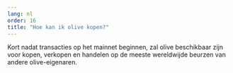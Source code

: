```yaml
---
lang: nl
order: 16
title: "Hoe kan ik olive kopen?"
---
```

Kort nadat transacties op het mainnet beginnen, zal olive beschikbaar zijn voor kopen, verkopen en handelen op de meeste wereldwijde beurzen van andere olive-eigenaren.
